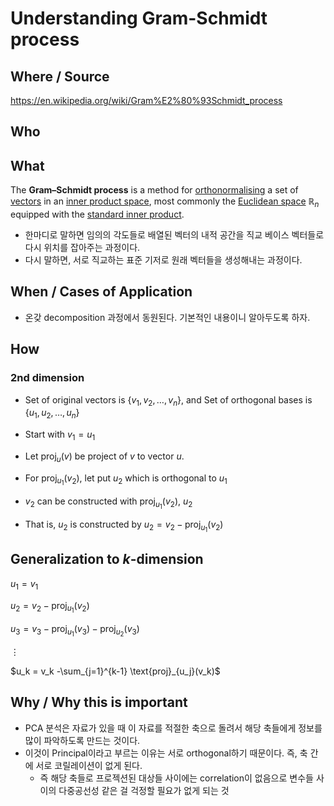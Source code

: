 
# Understanding Gram-Schmidt process 

## Where / Source 

https://en.wikipedia.org/wiki/Gram%E2%80%93Schmidt_process

## Who 

## What 

 The **Gram–Schmidt process** is a method for [orthonormalising](https://en.wikipedia.org/wiki/Orthonormal_basis "Orthonormal basis") a set of [vectors](https://en.wikipedia.org/wiki/Vector_(geometry) "Vector (geometry)") in an [inner product space](https://en.wikipedia.org/wiki/Inner_product_space "Inner product space"), most commonly the [Euclidean space](https://en.wikipedia.org/wiki/Euclidean_space "Euclidean space")  $\mathbb R_n$ equipped with the [standard inner product](https://en.wikipedia.org/wiki/Standard_inner_product "Standard inner product").

* 한마디로 말하면 임의의 각도들로 배열된 벡터의 내적 공간을 직교 베이스 벡터들로 다시 위치를 잡아주는 과정이다. 
* 다시 말하면,  서로 직교하는 표준 기저로 원래 벡터들을 생성해내는 과정이다. 

## When / Cases of Application 

* 온갖 decomposition 과정에서 동원된다. 기본적인 내용이니 알아두도록 하자. 

## How 

### 2nd dimension 

* Set of original vectors is $\lbrace v_1, v_2, \dotsc, v_n \rbrace$, and Set of orthogonal bases is $\lbrace u_1, u_2, \dotsc, u_n \rbrace$

* Start with $v_1 = u_1$
* Let $\text{proj}_u (v)$ be project of $v$ to vector $u$. 
* For $\text{proj}_{u_1} (v_2)$, let put $u_2$ which is orthogonal to $u_1$
* $v_2$ can be constructed with $\text{proj}_{u_1} (v_2)$, $u_2$
* That is, $u_2$ is constructed by $u_2 = v_2 - \text{proj}_{u_1}(v_2)$

## Generalization to $k$-dimension 

$u_1 = v_1$

$u_2 = v_2 - \text{proj}_{u_1}(v_2)$

$u_3 = v_3 - \text{proj}_{u_1}(v_3) -  \text{proj}_{u_2}(v_3)$

$\vdots$

$u_k = v_k -\sum_{j=1}^{k-1} \text{proj}_{u_j}(v_k)$

## Why / Why this is important 

* PCA 분석은 자료가 있을 때 이 자료를 적절한 축으로 돌려서 해당 축들에게 정보를 많이 파악하도록 만드는 것이다. 
* 이것이 Principal이라고 부르는 이유는 서로 orthogonal하기 때문이다. 즉, 축 간에 서로 코릴레이션이 없게 된다. 
	* 즉 해당 축들로 프로젝션된 대상들 사이에는 correlation이 없음으로 변수들 사이의 다중공선성 같은 걸 걱정할 필요가 없게 되는 것 
 


<!--stackedit_data:
eyJoaXN0b3J5IjpbNjk3MDE4MzEyLDI5OTg3MzM2XX0=
-->